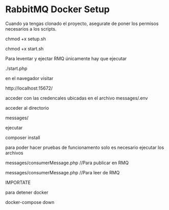 # RabbitMQ Docker Setup

Cuando ya tengas clonado el proyecto, asegurate de poner los permisos necesarios a los scripts.

chmod +x setup.sh

chmod +x start.sh

Para leventar y ejectar RMQ únicamente hay que ejecutar 

./start.php

en el navegador visitar

http://localhost:15672/

acceder con las credencales ubicadas en el archivo messages/.env

acceder al directorio

messages/

ejecutar

composer install

para poder hacer pruebas de funcionamento solo es necesario ejecutar los archivos

messages/consumerMessage.php //Para publicar en RMQ

messages/consumerMessage.php //Para leer de RMQ


IMPORTATE

para detener docker 

docker-compose down  